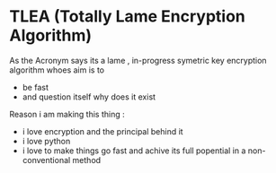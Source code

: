 # TLEA (Totally Lame Encryption Algorithm)

As the Acronym says its a lame , in-progress symetric key encryption algorithm whoes aim is to 
* be fast
* and question itself why does it exist


Reason i am making this thing :
* i love encryption and the principal behind it
* i love python
* i love to make things go fast and achive its full popential in a non-conventional method

